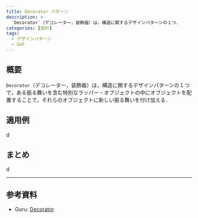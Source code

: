 ```yaml
---
title: Decorator パターン
description: >-
  `Decorator`（デコレーター，装飾器）は，構造に関するデザインパターンの１つ．
categories: [設計]
tags:
  - デザインパターン
  - GoF
---
```


## 概要

`Decorator`（デコレーター，装飾器）は，構造に関するデザインパターンの１つで，ある振る舞いを含む特別なラッパー・オブジェクトの中にオブジェクトを配置することで，それらのオブジェクトに新しい振る舞いを付け加える．


## 適用例
d

## まとめ
d

---
## 参考資料
- Guru: [Decorator](https://refactoring.guru/ja/design-patterns/chain-of-responsibility)
